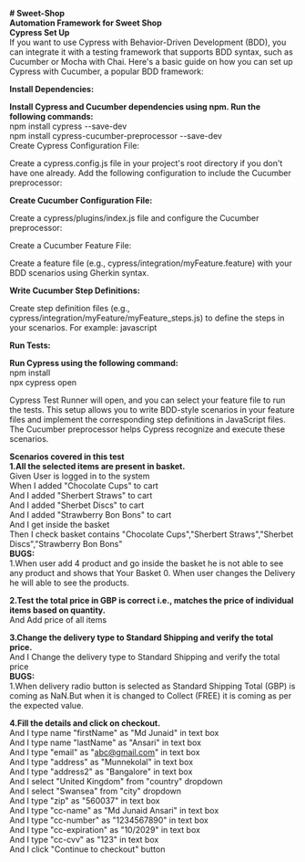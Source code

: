 **# Sweet-Shop**  
**Automation Framework for Sweet Shop**  
**Cypress Set Up**    
If you want to use Cypress with Behavior-Driven Development (BDD), you can integrate it with a testing framework that supports BDD syntax, such as Cucumber or Mocha with Chai. Here's a basic guide on how you can set up Cypress with Cucumber, a popular BDD framework:

**Install Dependencies:**

**Install Cypress and Cucumber dependencies using npm. Run the following commands:**  
npm install cypress --save-dev  
npm install cypress-cucumber-preprocessor --save-dev  
Create Cypress Configuration File:  

Create a cypress.config.js file in your project's root directory if you don't have one already. Add the following configuration to include the Cucumber preprocessor:   

**Create Cucumber Configuration File:**

Create a cypress/plugins/index.js file and configure the Cucumber preprocessor:  

Create a Cucumber Feature File:  

Create a feature file (e.g., cypress/integration/myFeature.feature) with your BDD scenarios using Gherkin syntax. 

**Write Cucumber Step Definitions:**

Create step definition files (e.g., cypress/integration/myFeature/myFeature_steps.js) to define the steps in your scenarios. For example:
javascript  

**Run Tests:**

**Run Cypress using the following command:**  
npm install  
npx cypress open  

Cypress Test Runner will open, and you can select your feature file to run the tests.
This setup allows you to write BDD-style scenarios in your feature files and implement the corresponding step definitions in JavaScript files. The Cucumber preprocessor helps Cypress recognize and execute these scenarios.  

**Scenarios covered in this test**  
**1.All the selected items are present in basket.**  
    Given User is logged in to the system  
    When I added "Chocolate Cups" to cart  
    And I added "Sherbert Straws" to cart  
    And I added "Sherbet Discs" to cart  
    And I added "Strawberry Bon Bons" to cart  
    And I get inside the basket  
    Then I check basket contains "Chocolate Cups","Sherbert Straws","Sherbet Discs","Strawberry Bon Bons"  
**BUGS:**  
1.When user add 4 product and go inside the basket he is not able to see any product and shows that Your Basket 0. When user changes the Delivery he will able to see the products.  

**2.Test the total price in GBP is correct i.e., matches the price of individual items based on quantity.**  
    And Add price of all items  

**3.Change the delivery type to Standard Shipping and verify the total price.**  
    And I Change the delivery type to Standard Shipping and verify the total price  
**BUGS:**  
1.When delivery radio button is selected as Standard Shipping Total (GBP) is coming as NaN.But when it is changed to Collect (FREE) it is coming as per the expected value.  
    
**4.Fill the details and click on checkout.**  
    And I type name "firstName" as "Md Junaid" in text box  
    And I type name "lastName" as "Ansari" in text box  
    And I type "email" as "abc@gmail.com" in text box  
    And I type "address" as "Munnekolal" in text box  
    And I type "address2" as "Bangalore" in text box  
    And I select "United Kingdom" from "country" dropdown  
    And I select "Swansea" from "city" dropdown  
    And I type "zip" as "560037" in text box  
    And I type "cc-name" as "Md Junaid Ansari" in text box  
    And I type "cc-number" as "1234567890" in text box  
    And I type "cc-expiration" as "10/2029" in text box  
    And I type "cc-cvv" as "123" in text box  
    And I click "Continue to checkout" button  
  
